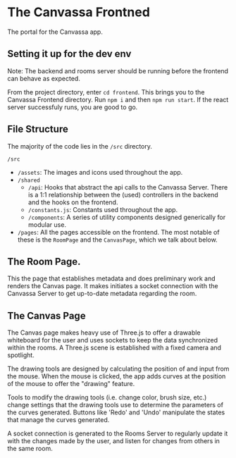 # The Canvassa Frontned

The portal for the Canvassa app.

## Setting it up for the dev env

Note: The backend and rooms server should be running before the frontend can behave as expected.

From the project directory, enter `cd frontend`. This brings you to the Canvassa Frontend directory. Run `npm i` and then `npm run start`. If the react server successfuly runs, you are good to go.

## File Structure

The majority of the code lies in the `/src` directory.

`/src`
- `/assets`: The images and icons used throughout the app.
- `/shared`
  - `/api`: Hooks that abstract the api calls to the Canvassa Server. There is a 1:1 relationship between the (used) controllers in the backend and the hooks on the frontend.
  - `/constants.js`: Constants used throughout the app.
  - `/components`: A series of utility components designed generically for modular use.
- `/pages`: All the pages accessible on the frontend. The most notable of these is the `RoomPage` and the `CanvasPage`, which we talk about below.

## The Room Page.

This the page that establishes metadata and does preliminary work and renders the Canvas page. It makes initiates a socket connection with the Canvassa Server to get up-to-date metadata regarding the room.

## The Canvas Page

The Canvas page makes heavy use of Three.js to offer a drawable whiteboard for the user and uses sockets to keep the data synchronized within the rooms. A Three.js scene is established with a fixed camera and spotlight.

The drawing tools are designed by calculating the position of and input from the mouse. When the mouse is clicked, the app adds curves at the position of the mouse to offer the "drawing" feature.

Tools to modify the drawing tools (i.e. change color, brush size, etc.) change settings that the drawing tools use to determine the parameters of the curves generated. Buttons like 'Redo' and 'Undo' manipulate the states that manage the curves generated.

A socket connection is generated to the Rooms Server to regularly update it with the changes made by the user, and listen for changes from others in the same room.